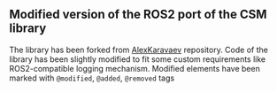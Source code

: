 ## Modified version of the ROS2 port of the CSM library

The library has been forked from [AlexKaravaev](https://github.com/AlexKaravaev/csm) repository. Code of the library
has been slightly modified to fit some custom requirements like ROS2-compatible logging mechanism. Modified elements
have been marked with `@modified`, `@added`, `@removed` tags

